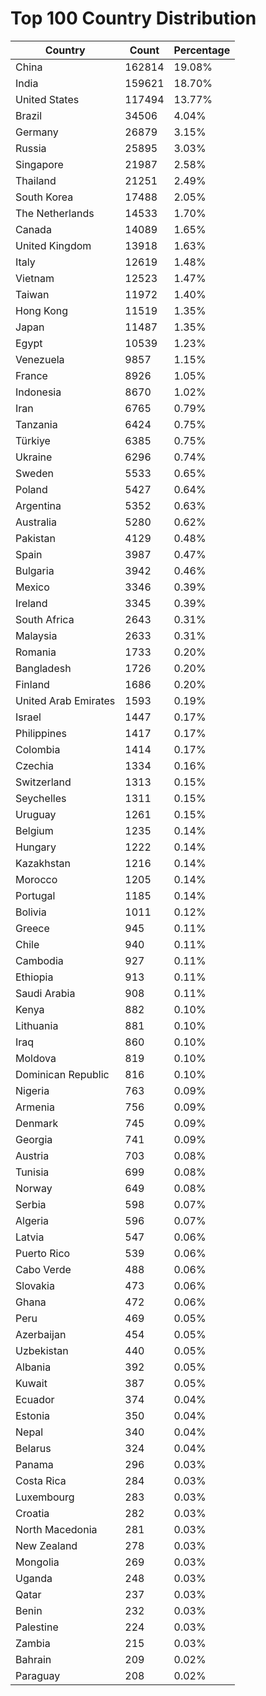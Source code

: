 # Top 100 Country Distribution
| Country | Count | Percentage |
|----|----|----|
| China | 162814 | 19.08% |
| India | 159621 | 18.70% |
| United States | 117494 | 13.77% |
| Brazil | 34506 | 4.04% |
| Germany | 26879 | 3.15% |
| Russia | 25895 | 3.03% |
| Singapore | 21987 | 2.58% |
| Thailand | 21251 | 2.49% |
| South Korea | 17488 | 2.05% |
| The Netherlands | 14533 | 1.70% |
| Canada | 14089 | 1.65% |
| United Kingdom | 13918 | 1.63% |
| Italy | 12619 | 1.48% |
| Vietnam | 12523 | 1.47% |
| Taiwan | 11972 | 1.40% |
| Hong Kong | 11519 | 1.35% |
| Japan | 11487 | 1.35% |
| Egypt | 10539 | 1.23% |
| Venezuela | 9857 | 1.15% |
| France | 8926 | 1.05% |
| Indonesia | 8670 | 1.02% |
| Iran | 6765 | 0.79% |
| Tanzania | 6424 | 0.75% |
| Türkiye | 6385 | 0.75% |
| Ukraine | 6296 | 0.74% |
| Sweden | 5533 | 0.65% |
| Poland | 5427 | 0.64% |
| Argentina | 5352 | 0.63% |
| Australia | 5280 | 0.62% |
| Pakistan | 4129 | 0.48% |
| Spain | 3987 | 0.47% |
| Bulgaria | 3942 | 0.46% |
| Mexico | 3346 | 0.39% |
| Ireland | 3345 | 0.39% |
| South Africa | 2643 | 0.31% |
| Malaysia | 2633 | 0.31% |
| Romania | 1733 | 0.20% |
| Bangladesh | 1726 | 0.20% |
| Finland | 1686 | 0.20% |
| United Arab Emirates | 1593 | 0.19% |
| Israel | 1447 | 0.17% |
| Philippines | 1417 | 0.17% |
| Colombia | 1414 | 0.17% |
| Czechia | 1334 | 0.16% |
| Switzerland | 1313 | 0.15% |
| Seychelles | 1311 | 0.15% |
| Uruguay | 1261 | 0.15% |
| Belgium | 1235 | 0.14% |
| Hungary | 1222 | 0.14% |
| Kazakhstan | 1216 | 0.14% |
| Morocco | 1205 | 0.14% |
| Portugal | 1185 | 0.14% |
| Bolivia | 1011 | 0.12% |
| Greece | 945 | 0.11% |
| Chile | 940 | 0.11% |
| Cambodia | 927 | 0.11% |
| Ethiopia | 913 | 0.11% |
| Saudi Arabia | 908 | 0.11% |
| Kenya | 882 | 0.10% |
| Lithuania | 881 | 0.10% |
| Iraq | 860 | 0.10% |
| Moldova | 819 | 0.10% |
| Dominican Republic | 816 | 0.10% |
| Nigeria | 763 | 0.09% |
| Armenia | 756 | 0.09% |
| Denmark | 745 | 0.09% |
| Georgia | 741 | 0.09% |
| Austria | 703 | 0.08% |
| Tunisia | 699 | 0.08% |
| Norway | 649 | 0.08% |
| Serbia | 598 | 0.07% |
| Algeria | 596 | 0.07% |
| Latvia | 547 | 0.06% |
| Puerto Rico | 539 | 0.06% |
| Cabo Verde | 488 | 0.06% |
| Slovakia | 473 | 0.06% |
| Ghana | 472 | 0.06% |
| Peru | 469 | 0.05% |
| Azerbaijan | 454 | 0.05% |
| Uzbekistan | 440 | 0.05% |
| Albania | 392 | 0.05% |
| Kuwait | 387 | 0.05% |
| Ecuador | 374 | 0.04% |
| Estonia | 350 | 0.04% |
| Nepal | 340 | 0.04% |
| Belarus | 324 | 0.04% |
| Panama | 296 | 0.03% |
| Costa Rica | 284 | 0.03% |
| Luxembourg | 283 | 0.03% |
| Croatia | 282 | 0.03% |
| North Macedonia | 281 | 0.03% |
| New Zealand | 278 | 0.03% |
| Mongolia | 269 | 0.03% |
| Uganda | 248 | 0.03% |
| Qatar | 237 | 0.03% |
| Benin | 232 | 0.03% |
| Palestine | 224 | 0.03% |
| Zambia | 215 | 0.03% |
| Bahrain | 209 | 0.02% |
| Paraguay | 208 | 0.02% |
